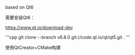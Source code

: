 based on Qt6

需要安装Qt6：

https://www.qt.io/download-dev

'''cpp
git clone --branch v6.8.0 git://code.qt.io/qt/qt5.git .
'''

使用QtCreator+CMake构建
